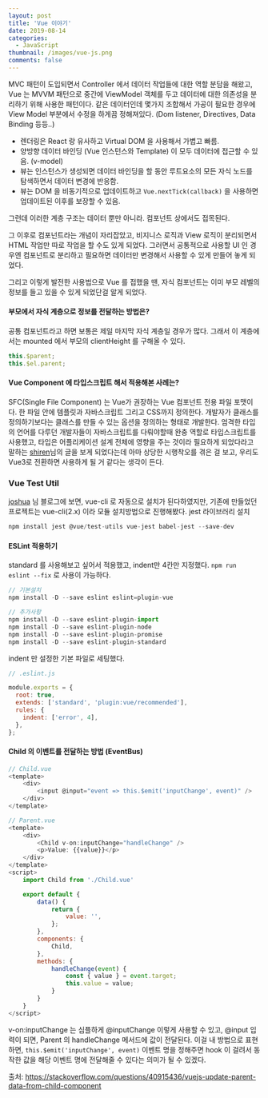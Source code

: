 ```yaml
---
layout: post
title: 'Vue 이야기'
date: 2019-08-14
categories:
  - JavaScript
thumbnail: /images/vue-js.png
comments: false
---
```


MVC 패턴이 도입되면서 Controller 에서 데이터 작업들에 대한 역할 분담을 해왔고,
Vue 는 MVVM 패턴으로 중간에 ViewModel 객체를 두고 데이터에 대한 의존성을 분리하기 위해 사용한 패턴이다.
같은 데이터인데 몇가지 조합해서 가공이 필요한 경우에 View Model 부분에서 수정을 하게끔 정해져있다.
(Dom listener, Directives, Data Binding 등등..)

- 렌더링은 React 랑 유사하고 Virtual DOM 을 사용해서 가볍고 빠름.
- 양방향 데이터 바인딩 (Vue 인스턴스와 Template) 이 모두 데이터에 접근할 수 있음. (v-model)
- 뷰는 인스턴스가 생성되면 데이터 바인딩을 할 동안 루트요소의 모든 자식 노드를 탐색하면서 데이터 변경에 반응함.
- 뷰는 DOM 을 비동기적으로 업데이트하고 `Vue.nextTick(callback)` 을 사용하면 업데이트된 이후를 보장할 수 있음.

그런데 이러한 계층 구조는 데이터 뿐만 아니라. 컴포넌트 상에서도 접목된다.

그 이후로 컴포넌트라는 개념이 자리잡았고, 비지니스 로직과 View 로직이 분리되면서 HTML 작업만 따로 작업을 할 수도 있게 되었다.
그러면서 공통적으로 사용할 UI 인 경우엔 컴포넌트로 분리하고 필요하면 데이터만 변경해서 사용할 수 있게 만들어 놓게 되었다.

그리고 이렇게 발전한 사용법으로 Vue 를 접했을 땐, 자식 컴포넌트는 이미 부모 레벨의 정보를 들고 있을 수 있게 되었단걸 알게 되었다.

#### 부모에서 자식 계층으로 정보를 전달하는 방법은?

공통 컴포넌트라고 하면 보통은 제일 마지막 자식 계층일 경우가 많다.
그래서 이 계층에서는 mounted 에서 부모의 clientHeight 를 구해올 수 있다.

```js
this.$parent;
this.$el.parent;
```

#### Vue Component 에 타입스크립트 해서 적용해본 사례는?

SFC(Single File Component) 는 Vue가 권장하는 Vue 컴포넌트 전용 파일 포맷이다. 한 파일 안에 템플릿과 자바스크립트 그리고 CSS까지 정의한다.
개발자가 클래스를 정의하기보다는 클래스를 만들 수 있는 옵션을 정의하는 형태로 개발한다.
엄격한 타입의 언어를 다루던 개발자들이 자바스크립트를 다뤄야할때 완충 역할로 타입스크립트를 사용했고,
타입은 어플리케이션 설계 전체에 영향을 주는 것이라 필요하게 되었다라고 말하는 [shiren][shiren]님의 글을 보게 되었다는데 아마
상당한 시행착오를 겪은 걸 보고, 우리도 Vue3로 전환하면 사용하게 될 거 같다는 생각이 든다.

### Vue Test Util

[joshua][joshua] 님 블로그에 보면, vue-cli 로 자동으로 설치가 된다하였지만, 기존에 만들었던 프로젝트는 vue-cli(2.x) 이라 모듈 설치방법으로 진행해봤다.
jest 라이브러리 설치

```js
npm install jest @vue/test-utils vue-jest babel-jest --save-dev
```

#### ESLint 적용하기

standard 를 사용해보고 싶어서 적용했고, indent만 4칸만 지정했다.
`npm run eslint --fix` 로 사용이 가능하다.

```js
// 기본설치
npm install -D --save eslint eslint=plugin-vue

// 추가사항
npm install -D --save eslint-plugin-import
npm install -D --save eslint-plugin-node
npm install -D --save eslint-plugin-promise
npm install -D --save eslint-plugin-standard
```

indent 만 설정한 기본 파일로 세팅했다.

```js
// .eslint.js

module.exports = {
  root: true,
  extends: ['standard', 'plugin:vue/recommended'],
  rules: {
    indent: ['error', 4],
  },
};
```

[shiren]: https://ui.toast.com/weekly-pick/ko_20190327/
[joshua]: https://joshua1988.github.io/vue-camp/testing/vue-test-util.html#%EB%9D%BC%EC%9D%B4%EB%B8%8C%EB%9F%AC%EB%A6%AC-%EC%84%A4%EC%B9%98
[gongzza]: https://gongzza.github.io/javascript/vuejs/vue-unit-testing-with-jest/
[jest]: https://jestjs.io/docs/en/getting-started

#### Child 의 이벤트를 전달하는 방법 (EventBus)

```js
// Child.vue
<template>
    <div>
        <input @input="event => this.$emit('inputChange', event)" />
    </div>
</template>

// Parent.vue
<template>
    <div>
        <Child v-on:inputChange="handleChange" />
        <p>Value: {{value}}</p>
    </div>
</template>
<script>
    import Child from './Child.vue'

    export default {
        data() {
            return {
                value: '',
            };
        },
        components: {
            Child,
        },
        methods: {
            handleChange(event) {
                const { value } = event.target;
                this.value = value;
            }
        }
    }
</script>
```

v-on:inputChange 는 심플하게 @inputChange 이렇게 사용할 수 있고,
@input 입력이 되면, Parent 의 handleChange 메서드에 값이 전달된다.
이걸 내 방법으로 표현하면, `this.$emit('inputChange', event)` 이벤트 명을 정해주면 hook 이 걸려서
동작한 값을 해당 이벤트 명에 전달해줄 수 있다는 의미가 될 수 있겠다.

출처: https://stackoverflow.com/questions/40915436/vuejs-update-parent-data-from-child-component
